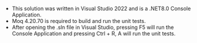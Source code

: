 * This solution was written in Visual Studio 2022 and is a .NET8.0 Console Application.
* Moq 4.20.70 is required to build and run the unit tests.
* After opening the .sln file in Visual Studio, pressing F5 will run the Console Application and pressing Ctrl + R, A will run the unit tests.
